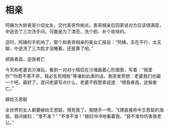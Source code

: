 # 相亲

阿姨为大龄表哥介绍女友，交代表哥伶俐点。表哥相亲后回家说对方应该很满意，中途去了三次洗手间，可能是为了漂亮，洗个脸、补个妆啥的。 

这时，阿姨的手机响了，那个和表哥相亲的美女汇报说：“阿姨，实在不行，太无聊，中途洗了三次脸才没睡着，还是算了吧。” 

顺我者昌，逆我者亡 

今天和老婆去沙滩玩，看到一对对小情侣在沙滩画着心形图案，写着：“我爱你”“你若不离不弃，我必生死相依”等诸如此类的话。我突发奇想：老婆我们也画一个吧。画好了，遂问老婆写点什么，老婆不假思索说道：“顺我者昌，逆我者亡。” 

嫁给王思聪 

全世界的女人都要嫁给王思聪，恨死我了。我随手一甩，飞镖直接命中王思聪的海报，我问媳妇：“准不准？” “不准不准！”媳妇冷冷地看着我，“我不准你伤害我老公。”